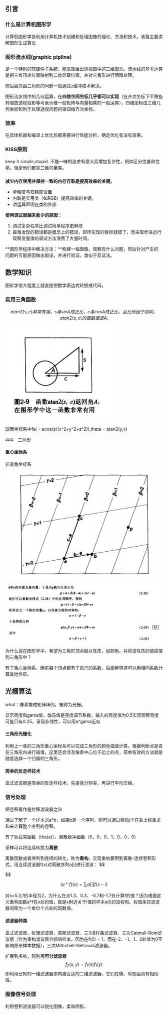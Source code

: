 ## 引言

### 什么是计算机图形学

计算机图形学是利用计算机技术创建和处理图像的理论、方法和技术。该篇主要讲解图形生成算法





### 图形流水线(graphic pipline)

是一个特别的软硬件子系统，能高效绘出透视图中的三维图元。流水线的基本运算是把三维顶点位置映射到二维屏幕位置。并对三角形进行明暗处理。 

前后层次画三角形的问题一般通过z缓冲技术解决。

图形流水线中的几何运算，在**四维空间坐标几乎都可以实现**（在齐次坐标下平移旋转缩放透视投影等可表示维一般矩阵与向量相乘的一般运算），四维坐标由三维几何坐标和利于处理透视问题的第四维齐次坐标。

### 效率

在具体机器和编译上优化后都需要进行性能分析，确定优化有没有效果。

### KISS原则

keep it simple,stupid. 不能一味的追求有意义而增加复杂性，例如区分位置和位移。但是他们都是三维向量类。

### 

**减少内存使用并保持一致的内存存取是提高效率的关键。**

 - 单精度与双精度设置
 - 内联是实用类（如RGB）提高效率的关键。
 - 讲运算声明在类的外部

**使用调试器越来愈少的原因：**

1. 调试复杂程序比调试简单程序更麻烦
2. 最难发现的错误都是概念上的错误，即所实现的目标就错了，而采取步进运行观察变量值的调试方法浪费了大量时间。

**图形学程序中解决方法：**构建一幅图像，观察有什么问题，然后针对产生的问题的可能原因做出假设，并进行验证。类似于反证法。

## 数学知识

图形学很大程度上就直接把数学表达式转换成代码。

### 实用三角函数

$$
atan2(s,c) 非常有用，s与sinA成正比，c与cosA成正比，且比例因子相同，atan2(s,c)的函数值是A.
$$

![atan2](.\Graph\1595728409.jpg)



球面坐标系中fai = acos(z/(x^2+y^2+z^2)),theta = atan2(y,x)

###　三角形 

#### 重心坐标系 

非直角坐标系

![重心坐标系](.\Graph\1595768623.jpg)

![求点P坐标](.\Graph\1595768930.jpg)

为什么说在图形学中，希望为三角形顶点赋以性质，如颜色。并将该性质的值插值到三角形中？

有了重心坐标系，确实每个顶点都有了自己的系数，后面解释道可以用相同系数计算其他性质。



## 光栅算法

what：像素排成矩阵阵列，被称为光栅。

显示亮度和gama值，伽马值是亮度调节系数，输入的亮度值为0.5实际观察亮度可能只有0.25，呈现非线性，可以用a^gama近似

#### 三角形光栅化

利用上一章的三角形重心坐标系可以完成三角形的颜色插值计算。根据判断点是否在三角形内进行插值，这里还会涉及像素中心位于边上的点，简单有效的方法就是随意选择一个归属的三角形。

#### 简单的反走样技术

盒式滤波器是简单的反走样技术。先提高分辨率，再进行平均压缩。

### 信号处理



把卷积看作是位移滤波器之和

通过了解了一个样本求a*b，如果b是一个序列，则可以通过移动j个在乘上权重求和来计算整个序列的卷积。

有了狄拉克函数（tha(a)），离散脉冲函数（0，0，0，1，0，0，0）

采样可以将连续转换为**离散**

离散函数或者序列到连续的转化，称为**重构**，实现重构要用到离散-连续卷积形式。用连续滤波器f(x)对离散序列a[i]进行滤波：
$$

$$

$$
(a*f)(x)=\sum_{i}a[i]f(x-i)
$$

对x=5.3,f的半径为2，为什么在点1.3、0.3、-0.7和-1.7处计算f的值？因为根据定义重构函数a*f在x处的值，就是x附近关于i值的样本a[i]的加权和。权值来自滤波器间距为一个单位个点处的函数值。

#### 滤波器种类

盒式滤波器，帐篷滤波器，高斯滤波器，三次B样条滤波器，三次Catmull-Rom滤波器（作为重构滤波器会插值样本，因为在f(0) = 1，而在-2、-1、1、2处值为0不影响原来样本数据），三次Mithchell-Netravali滤波器。

扩展到多维，则利用**可分滤波器**
$$
f_{2}(x,y)=f_{1}(x)f_{1}(y)
$$
即利用已知的一维滤波器来构建合适的二维滤波器，它们在横、纵刨面具有相似性。



### 图像信号处理

利用卷积滤波器可以锐化图像，柔和阴影。
